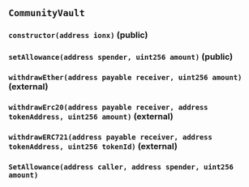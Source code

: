 ## `CommunityVault`






### `constructor(address ionx)` (public)





### `setAllowance(address spender, uint256 amount)` (public)





### `withdrawEther(address payable receiver, uint256 amount)` (external)





### `withdrawErc20(address payable receiver, address tokenAddress, uint256 amount)` (external)





### `withdrawERC721(address payable receiver, address tokenAddress, uint256 tokenId)` (external)






### `SetAllowance(address caller, address spender, uint256 amount)`





